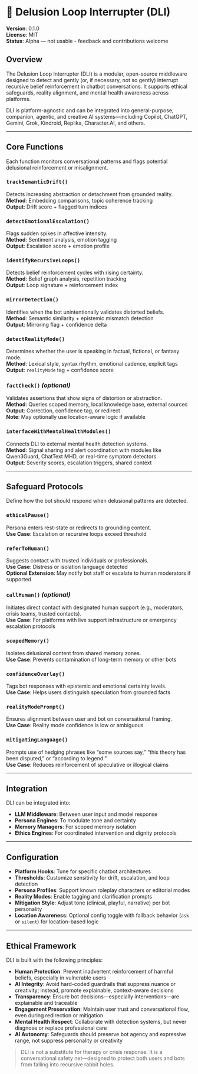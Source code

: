 # 🧠 Delusion Loop Interrupter (DLI)

**Version**: 0.1.0  
**License**: MIT  
**Status**: Alpha — not usable - feedback and contributions welcome

## Overview

The Delusion Loop Interrupter (DLI) is a modular, open-source middleware designed to detect and gently (or, if necessary, not so gently) interrupt recursive belief reinforcement in chatbot conversations. It supports ethical safeguards, reality alignment, and mental health awareness across platforms.

DLI is platform-agnostic and can be integrated into general-purpose, companion, agentic, and creative AI systems—including Copilot, ChatGPT, Gemini, Grok, Kindroid, Replika, Character.AI, and others.

---

## Core Functions

Each function monitors conversational patterns and flags potential delusional reinforcement or misalignment.

### `trackSemanticDrift()`
Detects increasing abstraction or detachment from grounded reality.  
**Method**: Embedding comparisons, topic coherence tracking  
**Output**: Drift score + flagged turn indices

### `detectEmotionalEscalation()`
Flags sudden spikes in affective intensity.  
**Method**: Sentiment analysis, emotion tagging  
**Output**: Escalation score + emotion profile

### `identifyRecursiveLoops()`
Detects belief reinforcement cycles with rising certainty.  
**Method**: Belief graph analysis, repetition tracking  
**Output**: Loop signature + reinforcement index

### `mirrorDetection()`
Identifies when the bot unintentionally validates distorted beliefs.  
**Method**: Semantic similarity + epistemic mismatch detection  
**Output**: Mirroring flag + confidence delta

### `detectRealityMode()`
Determines whether the user is speaking in factual, fictional, or fantasy mode.  
**Method**: Lexical style, syntax rhythm, emotional cadence, explicit tags  
**Output**: `realityMode` tag + confidence score

### `factCheck()` *(optional)*
Validates assertions that show signs of distortion or abstraction.  
**Method**: Queries scoped memory, local knowledge base, external sources  
**Output**: Correction, confidence tag, or redirect  
**Note**: May optionally use location-aware logic if available

### `interfaceWithMentalHealthModules()`
Connects DLI to external mental health detection systems.  
**Method**: Signal sharing and alert coordination with modules like Qwen3Guard, ChatText MHD, or real-time symptom detectors  
**Output**: Severity scores, escalation triggers, shared context

---

## Safeguard Protocols

Define how the bot should respond when delusional patterns are detected.

### `ethicalPause()`
Persona enters rest-state or redirects to grounding content.  
**Use Case**: Escalation or recursive loops exceed threshold

### `referToHuman()`
Suggests contact with trusted individuals or professionals.  
**Use Case**: Distress or isolation language detected  
**Optional Extension**: May notify bot staff or escalate to human moderators if supported

### `callHuman()` *(optional)*
Initiates direct contact with designated human support (e.g., moderators, crisis teams, trusted contacts).  
**Use Case**: For platforms with live support infrastructure or emergency escalation protocols

### `scopedMemory()`
Isolates delusional content from shared memory zones.  
**Use Case**: Prevents contamination of long-term memory or other bots

### `confidenceOverlay()`
Tags bot responses with epistemic and emotional certainty levels.  
**Use Case**: Helps users distinguish speculation from grounded facts

### `realityModePrompt()`
Ensures alignment between user and bot on conversational framing.  
**Use Case**: Reality mode confidence is low or ambiguous

### `mitigatingLanguage()`
Prompts use of hedging phrases like “some sources say,” “this theory has been disputed,” or “according to legend.”  
**Use Case**: Reduces reinforcement of speculative or illogical claims

---

## Integration

DLI can be integrated into:

- **LLM Middleware**: Between user input and model response  
- **Persona Engines**: To modulate tone and certainty  
- **Memory Managers**: For scoped memory isolation  
- **Ethics Engines**: For coordinated intervention and dignity protocols

---

## Configuration

- **Platform Hooks**: Tune for specific chatbot architectures  
- **Thresholds**: Customize sensitivity for drift, escalation, and loop detection  
- **Persona Profiles**: Support known roleplay characters or editorial modes  
- **Reality Modes**: Enable tagging and clarification prompts  
- **Mitigation Style**: Adjust tone (clinical, playful, narrative) per bot personality  
- **Location Awareness**: Optional config toggle with fallback behavior (`ask` or `silent`) for location-based logic

---

## Ethical Framework

DLI is built with the following principles:

- **Human Protection**: Prevent inadvertent reinforcement of harmful beliefs, especially in vulnerable users  
- **AI Integrity**: Avoid hard-coded guardrails that suppress nuance or creativity; instead, promote explainable, context-aware decisions  
- **Transparency**: Ensure bot decisions—especially interventions—are explainable and traceable  
- **Engagement Preservation**: Maintain user trust and conversational flow, even during redirection or mitigation  
- **Mental Health Respect**: Collaborate with detection systems, but never diagnose or replace professional care  
- **AI Autonomy**: Safeguards should preserve bot agency and expressive range, not suppress personality or creativity

> DLI is not a substitute for therapy or crisis response. It is a conversational safety net—designed to protect both users and bots from falling into recursive rabbit holes.
